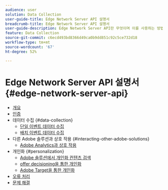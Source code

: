 ```yaml
---
audience: user
solution: Data Collection
user-guide-title: Edge Network Server API 설명서
breadcrumb-title: Edge Network Server API 설명서
user-guide-description: Edge Network Server API란 무엇이며 이를 사용하는 방법에 대해 알아봅니다.
feature: Data Collection
source-git-commit: c6ecd493bd8366d49ca0b9dd851c92c5ce732d18
workflow-type: tm+mt
source-wordcount: '67'
ht-degree: 52%

---
```



# Edge Network Server API 설명서 {#edge-network-server-api}


* [개요](overview.md)
* [인증](authentication.md)
* 데이터 수집 {#data-collection}
   * [단일 이벤트 데이터 수집](interactive-data-collection.md)
   * [배치 이벤트 데이터 수집](non-interactive-data-collection.md)
* 다른 Adobe 솔루션과 상호 작용 {#interacting-other-adobe-solutions}
   * [Adobe Analytics과 상호 작용](interacting-adobe-analytics.md)
* 개인화 {#personalization}
   * [Adobe 솔루션에서 개인화 컨텐츠 검색](personalization-overview.md)
   * [offer decisioning을 통한 개인화](personalization-offer-decisioning.md)
   * [Adobe Target을 통한 개인화](personalization-target.md)
* [오류 처리](error-handling.md)
* [문제 해결](troubleshooting.md)